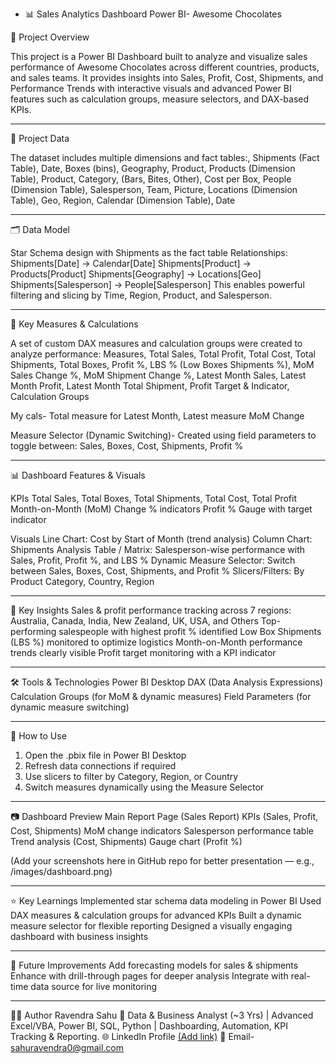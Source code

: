 * 📊 Sales Analytics Dashboard Power BI- Awesome Chocolates 

🚀 Project Overview

This project is a Power BI Dashboard built to analyze and visualize sales performance of Awesome Chocolates across different countries, products, and sales teams.
It provides insights into Sales, Profit, Cost, Shipments, and Performance Trends with interactive visuals and advanced Power BI features such as calculation groups, measure selectors, and DAX-based KPIs.

---

📂 Project Data

The dataset includes multiple dimensions and fact tables:, Shipments (Fact Table), Date, Boxes (bins), Geography, Product, Products (Dimension Table), Product, Category, (Bars, Bites, Other), Cost per Box, People (Dimension Table), Salesperson, Team, Picture, Locations (Dimension Table), Geo, Region, Calendar (Dimension Table), Date

---

🗂 Data Model

Star Schema design with Shipments as the fact table
Relationships:
Shipments[Date] → Calendar[Date]
Shipments[Product] → Products[Product]
Shipments[Geography] → Locations[Geo]
Shipments[Salesperson] → People[Salesperson]
This enables powerful filtering and slicing by Time, Region, Product, and Salesperson.

---

📐 Key Measures & Calculations

A set of custom DAX measures and calculation groups were created to analyze performance:
Measures, Total Sales, Total Profit, Total Cost, Total Shipments, Total Boxes, Profit %, LBS % (Low Boxes Shipments %), MoM Sales Change %, MoM Shipment Change %, Latest Month Sales, Latest Month Profit, Latest Month Total Shipment, Profit Target & Indicator, Calculation Groups

My cals- Total measure for Latest Month, Latest measure MoM Change

Measure Selector (Dynamic Switching)- Created using field parameters to toggle between: Sales, Boxes, Cost, Shipments, Profit %

---

📊 Dashboard Features & Visuals

KPIs
Total Sales, Total Boxes, Total Shipments, Total Cost, Total Profit
Month-on-Month (MoM) Change % indicators
Profit % Gauge with target indicator

Visuals
Line Chart: Cost by Start of Month (trend analysis)
Column Chart: Shipments Analysis
Table / Matrix: Salesperson-wise performance with Sales, Profit, Profit %, and LBS %
Dynamic Measure Selector: Switch between Sales, Boxes, Cost, Shipments, and Profit %
Slicers/Filters: By Product Category, Country, Region

---

🎯 Key Insights
Sales & profit performance tracking across 7 regions: Australia, Canada, India, New Zealand, UK, USA, and Others
Top-performing salespeople with highest profit % identified
Low Box Shipments (LBS %) monitored to optimize logistics
Month-on-Month performance trends clearly visible
Profit target monitoring with a KPI indicator

---

🛠 Tools & Technologies
Power BI Desktop
DAX (Data Analysis Expressions)
Calculation Groups (for MoM & dynamic measures)
Field Parameters (for dynamic measure switching)

---

📌 How to Use
1. Open the .pbix file in Power BI Desktop
2. Refresh data connections if required
3. Use slicers to filter by Category, Region, or Country
4. Switch measures dynamically using the Measure Selector

---

📷 Dashboard Preview
Main Report Page (Sales Report)
KPIs (Sales, Profit, Cost, Shipments)
MoM change indicators
Salesperson performance table
Trend analysis (Cost, Shipments)
Gauge chart (Profit %)

(Add your screenshots here in GitHub repo for better presentation — e.g., /images/dashboard.png)

---

⭐ Key Learnings
Implemented star schema data modeling in Power BI
Used DAX measures & calculation groups for advanced KPIs
Built a dynamic measure selector for flexible reporting
Designed a visually engaging dashboard with business insights

---

📌 Future Improvements
Add forecasting models for sales & shipments
Enhance with drill-through pages for deeper analysis
Integrate with real-time data source for live monitoring

---

👨‍💻 Author
Ravendra Sahu
💼 Data & Business Analyst (~3 Yrs) | Advanced Excel/VBA, Power BI, SQL, Python | Dashboarding, Automation, KPI Tracking & Reporting.
🌐 LinkedIn Profile [(Add link)](https://www.linkedin.com/in/theravendrasahu/)
📧 Email- sahuravendra0@gmail.com
